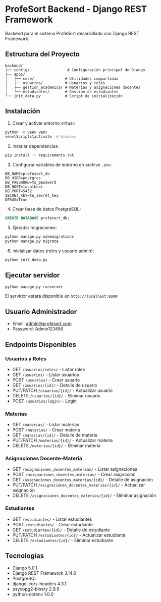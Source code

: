 # ProfeSort Backend - Django REST Framework

Backend para el sistema ProfeSort desarrollado con Django REST Framework.

## Estructura del Proyecto

```
backend/
├── config/                 # Configuración principal de Django
├── apps/
│   ├── core/              # Utilidades compartidas
│   ├── usuarios/          # Usuarios y roles
│   ├── gestion_academica/ # Materias y asignaciones docentes
│   └── estudiantes/       # Gestión de estudiantes
└── init_data.py           # Script de inicialización
```

## Instalación

1. Crear y activar entorno virtual:
```bash
python -m venv venv
venv\Scripts\activate  # Windows
```

2. Instalar dependencias:
```bash
pip install -r requirements.txt
```

3. Configurar variables de entorno en archivo `.env`:
```
DB_NAME=profesort_db
DB_USER=postgres
DB_PASSWORD=tu_password
DB_HOST=localhost
DB_PORT=5432
SECRET_KEY=tu_secret_key
DEBUG=True
```

4. Crear base de datos PostgreSQL:
```sql
CREATE DATABASE profesort_db;
```

5. Ejecutar migraciones:
```bash
python manage.py makemigrations
python manage.py migrate
```

6. Inicializar datos (roles y usuario admin):
```bash
python init_data.py
```

## Ejecutar servidor

```bash
python manage.py runserver
```

El servidor estará disponible en `http://localhost:8000`

## Usuario Administrador

- Email: admin@profesort.com
- Password: Admin123456

## Endpoints Disponibles

### Usuarios y Roles
- GET `/usuarios/roles/` - Listar roles
- GET `/usuarios/` - Listar usuarios
- POST `/usuarios/` - Crear usuario
- GET `/usuarios/{id}/` - Detalle de usuario
- PUT/PATCH `/usuarios/{id}/` - Actualizar usuario
- DELETE `/usuarios/{id}/` - Eliminar usuario
- POST `/usuarios/login/` - Login

### Materias
- GET `/materias/` - Listar materias
- POST `/materias/` - Crear materia
- GET `/materias/{id}/` - Detalle de materia
- PUT/PATCH `/materias/{id}/` - Actualizar materia
- DELETE `/materias/{id}/` - Eliminar materia

### Asignaciones Docente-Materia
- GET `/asignaciones_docentes_materias/` - Listar asignaciones
- POST `/asignaciones_docentes_materias/` - Crear asignación
- GET `/asignaciones_docentes_materias/{id}/` - Detalle de asignación
- PUT/PATCH `/asignaciones_docentes_materias/{id}/` - Actualizar asignación
- DELETE `/asignaciones_docentes_materias/{id}/` - Eliminar asignación

### Estudiantes
- GET `/estudiantes/` - Listar estudiantes
- POST `/estudiantes/` - Crear estudiante
- GET `/estudiantes/{id}/` - Detalle de estudiante
- PUT/PATCH `/estudiantes/{id}/` - Actualizar estudiante
- DELETE `/estudiantes/{id}/` - Eliminar estudiante

## Tecnologías

- Django 5.0.1
- Django REST Framework 3.14.0
- PostgreSQL
- django-cors-headers 4.3.1
- psycopg2-binary 2.9.9
- python-dotenv 1.0.0
